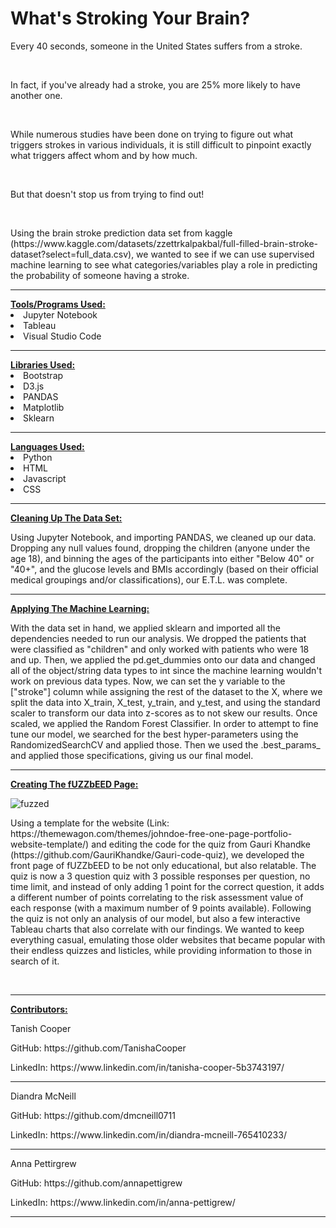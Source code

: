 # What's Stroking Your Brain?
<p>Every 40 seconds, someone in the United States suffers from a stroke. </p>
<br>
<p>In fact, if you've already had a stroke, you are 25% more likely to have another one. </p> 
<br>
<p>While numerous studies have been done on trying to figure out what triggers strokes in various individuals, it is still difficult to pinpoint exactly what triggers affect whom and by how much.</p>
<br>
<p>But that doesn't stop us from trying to find out!</p>
<br>
<p>Using the brain stroke prediction data set from kaggle (https://www.kaggle.com/datasets/zzettrkalpakbal/full-filled-brain-stroke-dataset?select=full_data.csv), we wanted to see if we can use supervised machine learning to see what categories/variables play a role in predicting the probability of someone having a stroke. </p>
<hr>
<b><u>Tools/Programs Used:</u></b>
<li>Jupyter Notebook</li>
<li>Tableau</li>
<li>Visual Studio Code</li>
<hr>
<b><u>Libraries Used:</u></b>
<li>Bootstrap</li>
<li>D3.js</li>
<li>PANDAS</li>
<li>Matplotlib</li>
<li>Sklearn</li>
<hr>
<b><u>Languages Used:</u></b>
<li>Python</li>
<li>HTML</li>
<li>Javascript</li>
<li>CSS</li>
<hr>
<u><b>Cleaning Up The Data Set:</b></u>
<p>Using Jupyter Notebook, and importing PANDAS, we cleaned up our data. Dropping any null values found, dropping the children (anyone under the age 18), and binning the ages of the participants into either "Below 40" or "40+", and the glucose levels and BMIs accordingly (based on their official medical groupings and/or classifications), our E.T.L. was complete. </p>
<hr>
<u><b>Applying The Machine Learning:</b></u>
<p>With the data set in hand, we applied sklearn and imported all the dependencies needed to run our analysis. We dropped the patients that were classified as "children" and only worked with patients who were 18 and up. Then, we applied the pd.get_dummies onto our data and changed all of the object/string data types to int since the machine learning wouldn't work on previous data types. Now, we can set the y variable to the ["stroke"] column while assigning the rest of the dataset to the X, where we split the data into X_train, X_test, y_train, and y_test, and using the standard scaler to transform our data into z-scores as to not skew our results. Once scaled, we applied the Random Forest Classifier. In order to attempt to fine tune our model, we searched for the best hyper-parameters using the RandomizedSearchCV and applied those. Then we used the .best_params_ and applied those specifications, giving us our final model. </p>
<hr>
<u><b>Creating The fUZZbEED Page:</b></u>

![fuzzed](https://user-images.githubusercontent.com/100710958/187311348-5f3f3510-6556-41cd-8050-bb0055325442.png)

<p> Using a template for the website (Link: https://themewagon.com/themes/johndoe-free-one-page-portfolio-website-template/) and editing the code for the quiz from Gauri Khandke (https://github.com/GauriKhandke/Gauri-code-quiz), we developed the front page of fUZZbEED to be not only educational, but also relatable. The quiz is now a 3 question quiz with 3 possible responses per question, no time limit, and instead of only adding 1 point for the correct question, it adds a different number of points correlating to the risk assessment value of each response (with a maximum number of 9 points available). Following the quiz is not only an analysis of our model, but also a few interactive Tableau charts that also correlate with our findings. We wanted to keep everything casual, emulating those older websites that became popular with their endless quizzes and listicles, while providing information to those in search of it.
</p>
<br>
<hr>
<u><b>Contributors:</b></u>
<p>Tanish Cooper</p>
<p>GitHub: https://github.com/TanishaCooper </p>
<p>LinkedIn: https://www.linkedin.com/in/tanisha-cooper-5b3743197/ </p>
<hr>
<p>Diandra McNeill</p>
<p>GitHub: https://github.com/dmcneill0711 </p>
<p>LinkedIn: https://www.linkedin.com/in/diandra-mcneill-765410233/ </p>
<hr>
<p>Anna Pettirgrew</p>
<p>GitHub: https://github.com/annapettigrew </p>
<p>LinkedIn: https://www.linkedin.com/in/anna-pettigrew/ </p>
<hr>

